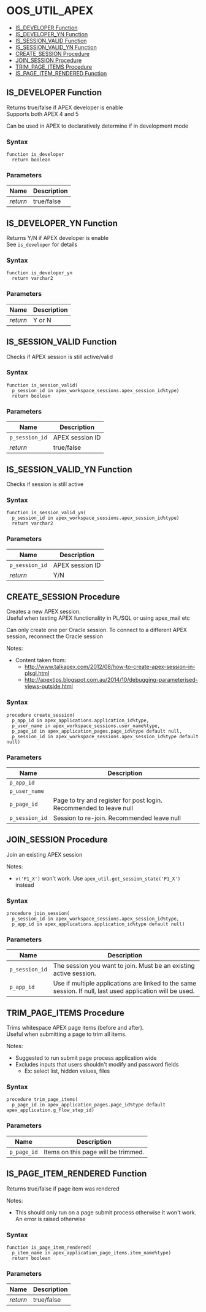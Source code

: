 # OOS_UTIL_APEX

- [IS_DEVELOPER Function](#is_developer)
- [IS_DEVELOPER_YN Function](#is_developer_yn)
- [IS_SESSION_VALID Function](#is_session_valid)
- [IS_SESSION_VALID_YN Function](#is_session_valid_yn)
- [CREATE_SESSION Procedure](#create_session)
- [JOIN_SESSION Procedure](#join_session)
- [TRIM_PAGE_ITEMS Procedure](#trim_page_items)
- [IS_PAGE_ITEM_RENDERED Function](#is_page_item_rendered)








 
## IS_DEVELOPER Function<a name="is_developer"></a>


<p>
<p>Returns true/false if APEX developer is enable<br />Supports both APEX 4 and 5</p><p>Can be used in APEX to declaratively determine if in development mode</p>
</p>

### Syntax
```plsql
function is_developer
  return boolean
```

### Parameters
Name | Description
--- | ---
*return* | true/false
 
 





 
## IS_DEVELOPER_YN Function<a name="is_developer_yn"></a>


<p>
<p>Returns Y/N if APEX developer is enable<br />See <code>is_developer</code> for details</p>
</p>

### Syntax
```plsql
function is_developer_yn
  return varchar2
```

### Parameters
Name | Description
--- | ---
*return* | Y or N
 
 





 
## IS_SESSION_VALID Function<a name="is_session_valid"></a>


<p>
<p>Checks if APEX session is still active/valid</p>
</p>

### Syntax
```plsql
function is_session_valid(
  p_session_id in apex_workspace_sessions.apex_session_id%type)
  return boolean
```

### Parameters
Name | Description
--- | ---
`p_session_id` | APEX session ID
*return* | true/false
 
 





 
## IS_SESSION_VALID_YN Function<a name="is_session_valid_yn"></a>


<p>
<p>Checks if session is still active</p>
</p>

### Syntax
```plsql
function is_session_valid_yn(
  p_session_id in apex_workspace_sessions.apex_session_id%type)
  return varchar2
```

### Parameters
Name | Description
--- | ---
`p_session_id` | APEX session ID
*return* | Y/N
 
 





 
## CREATE_SESSION Procedure<a name="create_session"></a>


<p>
<p>Creates a new APEX session.<br />Useful when testing APEX functionality in PL/SQL or using apex_mail etc</p><p>Can only create one per Oracle session. To connect to a different APEX session, reconnect the Oracle session</p><p>Notes:</p><ul>
<li>Content taken from:<ul>
<li><a href="http://www.talkapex.com/2012/08/how-to-create-apex-session-in-plsql.html">http://www.talkapex.com/2012/08/how-to-create-apex-session-in-plsql.html</a></li>
<li><a href="http://apextips.blogspot.com.au/2014/10/debugging-parameterised-views-outside.html">http://apextips.blogspot.com.au/2014/10/debugging-parameterised-views-outside.html</a></li>
</ul>
</li>
</ul>

</p>

### Syntax
```plsql
procedure create_session(
  p_app_id in apex_applications.application_id%type,
  p_user_name in apex_workspace_sessions.user_name%type,
  p_page_id in apex_application_pages.page_id%type default null,
  p_session_id in apex_workspace_sessions.apex_session_id%type default null)
```

### Parameters
Name | Description
--- | ---
`p_app_id` | 
`p_user_name` | 
`p_page_id` | Page to try and register for post login. Recommended to leave null
`p_session_id` | Session to re-join. Recommended leave null
 
 





 
## JOIN_SESSION Procedure<a name="join_session"></a>


<p>
<p>Join an existing APEX session</p><p>Notes:</p><ul>
<li><code>v(&#39;P1_X&#39;)</code> won&#39;t work. Use <code>apex_util.get_session_state(&#39;P1_X&#39;)</code> instead</li>
</ul>

</p>

### Syntax
```plsql
procedure join_session(
  p_session_id in apex_workspace_sessions.apex_session_id%type,
  p_app_id in apex_applications.application_id%type default null)
```

### Parameters
Name | Description
--- | ---
`p_session_id` | The session you want to join. Must be an existing active session.
`p_app_id` | Use if multiple applications are linked to the same session. If null, last used application will be used.
 
 





 
## TRIM_PAGE_ITEMS Procedure<a name="trim_page_items"></a>


<p>
<p>Trims whitespace APEX page items (before and after).<br />Useful when submitting a page to trim all items.</p><p>Notes:</p><ul>
<li>Suggested to run submit page process application wide</li>
<li>Excludes inputs that users shouldn&#39;t modify and password fields<ul>
<li>Ex: select list, hidden values, files</li>
</ul>
</li>
</ul>

</p>

### Syntax
```plsql
procedure trim_page_items(
  p_page_id in apex_application_pages.page_id%type default apex_application.g_flow_step_id)
```

### Parameters
Name | Description
--- | ---
`p_page_id` | Items on this page will be trimmed.
 
 





 
## IS_PAGE_ITEM_RENDERED Function<a name="is_page_item_rendered"></a>


<p>
<p>Returns true/false if page item was rendered</p><p>Notes:</p><ul>
<li>This should only run on a page submit process otherwise it won&#39;t work. An error is raised otherwise</li>
</ul>

</p>

### Syntax
```plsql
function is_page_item_rendered(
  p_item_name in apex_application_page_items.item_name%type)
  return boolean
```

### Parameters
Name | Description
--- | ---
*return* | true/false
 
 





 
